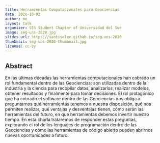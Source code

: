 ```yaml
---
title: Herramientas Computacionales para Geociencias
date: 2020-10-02
author: me
layout: talk
organizer: SEG Student Chapter of Universidad del Sur
image: seg-uns-2020.jpg
slides_url: https://santisoler.github.io/seg-uns-2020
thumbnail: seg-uns-2020-thumbnail.jpg
license: cc-by
---
```


## Abstract

En las últimas décadas las herramientas computacionales han cobrado un rol
fundamental dentro de las Geociencias: son utilizadas dentro de la industria
y la ciencia para recopilar datos, analizarlos, realizar modelos, obtener
resultados y finalmente para tomar decisiones. El rol protagónico que ha
cobrado el software dentro de las Geociencias nos obliga a preguntarnos qué
herramientas tenemos a nuestra disposición, qué nos permiten realizar, qué
ventajas y desventajas tienen, cómo serán las herramientas del futuro, en qué
herramientas debemos invertir nuestro tiempo. En esta charla trataremos de
responder estas preguntas, explorando el rol de los lenguajes de programación
dentro de las Geociencias y cómo las herramientas de código abierto pueden
abrirnos nuevas oportunidades a futuro.
